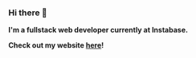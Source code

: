 ### Hi there 👋

**I'm a fullstack web developer currently at Instabase.**

**Check out my website [here](https://helmrath.me/)!**
